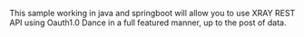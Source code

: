 This sample working in java and springboot will allow you to use XRAY REST API using Oauth1.0 Dance in a full featured manner, up to the post of data. 

